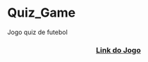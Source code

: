 # Quiz_Game
 Jogo quiz de futebol  
 
 
 
  <h3 align="center"><a href="http://quiz-game-v1.s3-website-sa-east-1.amazonaws.com/">Link do Jogo</a></h3><br>
 
 
